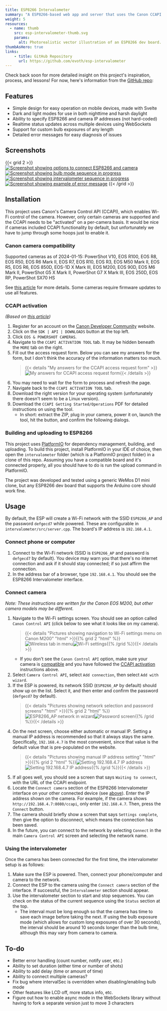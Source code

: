 ```yaml
---
title: ESP8266 Intervalometer
summary: "A ESP8266-based web app and server that uses the Canon CCAPI to trigger a series of exposures over Wi-Fi"
weight: 5
resources:
  - name: thumb
    src: esp-intervalometer-thumb.svg
    params:
      alt: Photorealistic vector illustration of an ESP8266 dev board.
thumbAsHero: true
links:
    - title: GitHub Repository
      url: https://github.com/evoth/esp-intervalometer
---
```


Check back soon for more detailed insight on this project's inspiration, process, and lessons! For now, here's information from the [GitHub repo](https://github.com/evoth/esp-intervalometer):

## Features

- Simple design for easy operation on mobile devices, made with Svelte
- Dark and light modes for use in both nighttime and harsh daylight
- Ability to specify ESP8266 and camera IP addresses (not hard-coded)
- Realtime status updates across multiple devices using WebSockets
- Support for custom bulb exposures of any length
- Detailed error messages for easy diagnosis of issues

## Screenshots

{{< grid 2 >}}
[![Screenshot showing options to connect ESP8266 and camera](screenshots/screenshot_1.png)](screenshots/screenshot_1.png)
[![Screenshot showing bulb mode sequence in progress](screenshots/screenshot_2.png)](screenshots/screenshot_2.png)
[![Screenshot showing intervalometer sequence in progress](screenshots/screenshot_3.png)](screenshots/screenshot_3.png)
[![Screenshot showing example of error message](screenshots/screenshot_4.png)](screenshots/screenshot_4.png)
{{< /grid >}}

## Installation

This project uses Canon's Camera Control API (CCAPI), which enables Wi-Fi control of the camera. However, only certain cameras are supported and the CCAPI needs to be "activated" on a per-camera basis. It would be nice if cameras included CCAPI functionality by default, but unfortunately we have to jump through some hoops just to enable it.

### Canon camera compatibility

Supported cameras as of 2024-01-15: PowerShot V10, EOS R100, EOS R8, EOS R50, EOS R6 Mark II, EOS R7, EOS R10, EOS R3, EOS M50 Mark II, EOS R5, EOS R6, EOS 850D, EOS-1D X Mark III, EOS M200, EOS 90D, EOS M6 Mark II, PowerShot G5 X Mark II, PowerShot G7 X Mark III, EOS 250D, EOS RP, PowerShot SX70 HS

See [this article](https://developers.canon-europe.com/s/article/Latest-CCAPI) for more details. Some cameras require firmware updates to use all features.

### CCAPI activation

_(Based on [this article](https://developercommunity.usa.canon.com/s/article/How-do-I-apply-for-a-development-tool-SDK-API-Etc))_

1. Register for an account on the [Canon Developer Community](https://developercommunity.usa.canon.com/s/) website.
2. Click on the `SDK | API | DOWNLOADS` button at the top left.
3. Click `EOS & POWERSHOT CAMERAS`.
4. Navigate to the `CCAPI ACTIVATION TOOL` tab. It may be hidden beneath the `MORE` tab on the right.
5. Fill out the access request form. Below you can see my answers for the form, but I don't think the accuracy of the information matters too much.
   > {{< details "My answers for the CCAPI access request form" >}}![My answers for CCAPI access request form](screenshots/ccapi_form.png){{< /details >}}
6. You may need to wait for the form to process and refresh the page.
7. Navigate back to the `CCAPI ACTIVATION TOOL` tab.
8. Download the right version for your operating system (unfortunately there doesn't seem to be a Linux version).
9. Download the `CCAPI Getting Started/Operations` PDF for detailed instructions on using the tool.
   - In short: extract the ZIP, plug in your camera, power it on, launch the tool, hit the button, and confirm the following dialogs.

### Building and uploading to ESP8266

This project uses [PlatformIO](https://platformio.org/) for dependency management, building, and uploading. To build this project, install PlatformIO in your IDE of choice, then open the `intervalometer` folder (which is a PlatformIO project folder) in a clone of this repo. Assuming you have a compatible board and it's connected properly, all you should have to do is run the upload command in PlatformIO.

The project was developed and tested using a generic WeMos D1 mini clone, but any ESP8266 dev board that supports the Arduino core should work fine.

## Usage

By default, the ESP will create a Wi-Fi network with the SSID `ESP8266_AP` and the password `defgecd7` while powered. These are configurable in `intervalometer/src/server.cpp`. The board's IP address is `192.168.4.1`.

### Connect phone or computer

1. Connect to the Wi-Fi network (SSID is `ESP8266_AP` and password is `defgecd7` by default). You device may warn you that there's no internet connection and ask if it should stay connected; if so just affirm the connection.
2. In the address bar of a browser, type `192.168.4.1`. You should see the ESP8266 Intervalometer interface.

### Connect camera

_Note: These instructions are written for the Canon EOS M200, but other camera models may be different._

1. Navigate to the Wi-Fi settings screen. You should see an option called `Canon Control API` (click below to see what it looks like on my camera).
   > {{< details "Pictures showing navigation to Wi-Fi settings menu on Canon M200" "html" >}}{{% grid 2 "html" %}}![Wireless tab in menu](screenshots/m200_menu.png)![Wi-Fi settings](screenshots/m200_wifi.png){{% /grid %}}{{< /details >}}
   - If you don't see the `Canon Control API` option, make sure your camera is [compatible](https://developers.canon-europe.com/s/article/Latest-CCAPI) and you have followed the [CCAPI activation](#ccapi-activation) instructions above.
2. Select `Camera Control API`, select `Add connection`, then select `Add with wizard`.
3. If the ESP is powered, its network SSID (`ESP8266_AP` by default) should show up on the list. Select it, and then enter and confirm the password (`defgecd7` by default).
   > {{< details "Pictures showing network selection and password screens" "html" >}}{{% grid 2 "html" %}}![ESP8266_AP network in wizard](screenshots/m200_network.png)![Password screen](screenshots/m200_password.png){{% /grid %}}{{< /details >}}
4. On the next screen, choose either automatic or manual IP. Setting a manual IP address is recommended so that it always stays the same. Specifically, `192.168.4.7` is the most convenient, since that value is the default value that is pre-populated on the website.
   > {{< details "Pictures showing manual IP address setting" "html" >}}{{% grid 2 "html" %}}![Setting 192.168.4.7 IP address](screenshots/m200_ip.png)![Setting 192.168.4.7 IP address](screenshots/m200_ip2.png){{% /grid %}}{{< /details >}}
5. If all goes well, you should see a screen that says `Waiting to connect`, with the URL of the CCAPI endpoint.
6. Locate the `Connect camera` section of the ESP8266 Intervalometer interface on your other connected device (see [above](#connect-phone-or-computer)). Enter the IP address shown on the camera. For example, if the camera shows `http://192.168.4.7:8080/ccapi`, only enter `192.168.4.7`. Then, press the `Connect` button.
7. The camera should briefly show a screen that says `Settings complete`, then give the option to disconnect, which means the connection has been saved.
8. In the future, you can connect to the network by selecting `Connect` in the main `Camera Control API` screen and selecting the network name.

### Using the intervalometer

Once the camera has been connected for the first time, the intervalometer setup is as follows:

1. Make sure the ESP is powered. Then, connect your phone/computer and camera to the network.
2. Connect the ESP to the camera using the `Connect camera` section of the interface. If successful, the `Intervalometer` section should appear.
3. Use the intervalometer section to start and stop sequences. You can check on the status of the current sequence using the `Status` section at the top.
   - The interval must be long enough so that the camera has time to save each image before taking the next. If using the bulb exposure mode (which allows for custom long exposures of over 30 seconds), the interval should be around 10 seconds longer than the bulb time, although this may vary from camera to camera.

## To-do

- Better error handling (count number, notify user, etc.)
- Ability to set duration (either time or number of shots)
- Ability to add delay (time or amount of time)
- Ability to connect multiple cameras?
- Fix bug where intervalSec is overridden when disabling/enabling bulb mode
- Other features like LCD off, more status info, etc.
- Figure out how to enable async mode in the WebSockets library without having to fork a separate version just to move 3 characters